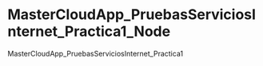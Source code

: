 # MasterCloudApp_PruebasServiciosInternet_Practica1_Node
MasterCloudApp_PruebasServiciosInternet_Practica1 
